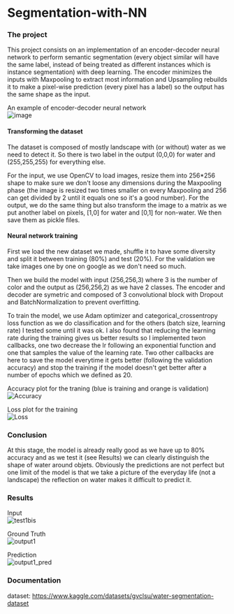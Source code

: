 # Segmentation-with-NN

### The project

This project consists on an implementation of an encoder-decoder neural network to perform semantic segmentation (every object similar will have the same label, instead of being treated as different instances which is instance segmentation) with deep learning. The encoder minimizes the inputs with Maxpooling to extract most information and Upsampling rebuilds it to make a pixel-wise prediction (every pixel has a label) so the output has the same shape as the input.

An example of encoder-decoder neural network  
![image](https://user-images.githubusercontent.com/91634314/189516462-cb2c77d8-c62c-44f3-b0bb-398532ec5fc1.png)

#### Transforming the dataset

The dataset is composed of mostly landscape with (or without) water as we need to detect it. So there is two label in the output (0,0,0) for water and (255,255,255) for everything else.

For the input, we use OpenCV to load images, resize them into 256*256 shape to make sure we don't loose any dimensions during the Maxpooling phase (the image is resized two times smaller on every Maxpooling and 256 can get divided by 2 until it equals one so it's a good number).
For the output, we do the same thing but also transform the image to a matrix as we put another label on pixels, [1,0] for water and [0,1] for non-water. We then save them as pickle files.

#### Neural network training

First we load the new dataset we made, shuffle it to have some diversity and split it between training (80%) and test (20%). For the validation we take images one by one on google as we don't need so much.

Then we build the model with input (256,256,3) where 3 is the number of color and the output as (256,256,2) as we have 2 classes. The encoder and decoder are symetric and composed of 3 convolutional block with Dropout and BatchNormalization to prevent overfitting.

To train the model, we use Adam optimizer and categorical_crossentropy loss function as we do classification and for the others (batch size, learning rate) I tested some until it was ok. I also found that reducing the learning rate during the training gives us better results so I implemented twon callbacks, one two decrease the lr following an exponential function and one that samples the value of the learning rate. Two other callbacks are here to save the model everytime it gets better (following the validation accuracy) and stop the training if the model doesn't get better after a number of epochs which we defined as 20.

Accuracy plot for the traning (blue is training and orange is validation)  
![Accuracy](https://user-images.githubusercontent.com/91634314/189517925-f07f9717-331b-464f-9529-4fcfcdbf25ec.PNG)

Loss plot for the training  
![Loss](https://user-images.githubusercontent.com/91634314/189517983-af2edef8-1906-43e4-a638-3c1d7b81f47b.PNG)

### Conclusion

At this stage, the model is already really good as we have up to 80% accuracy and as we test it (see Results) we can clearly distinguish the shape of water around objets. Obviously the predictions are not perfect but one limit of the model is that we take a picture of the everyday life (not a landscape) the reflection on water makes it difficult to predict it.

### Results

Input  
![test1bis](https://user-images.githubusercontent.com/91634314/189518741-26a79fe6-f831-4c43-bb7a-e029117e9598.png)

Ground Truth  
![output1](https://user-images.githubusercontent.com/91634314/189516071-6117de08-aecd-400e-89e8-72569fb59711.png)

Prediction  
![output1_pred](https://user-images.githubusercontent.com/91634314/189516080-875a8e81-5104-4a1f-8ae1-5cd3a5abb3a0.PNG)


### Documentation

dataset: https://www.kaggle.com/datasets/gvclsu/water-segmentation-dataset
